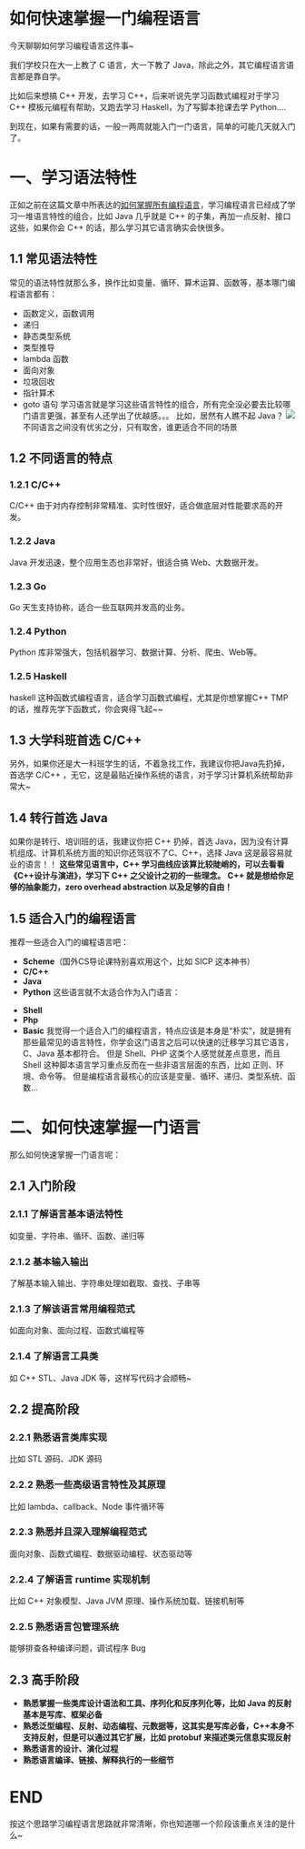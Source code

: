 # 如何快速掌握一门编程语言

今天聊聊如何学习编程语言这件事~

我们学校只在大一上教了 C 语言，大一下教了 Java，除此之外，其它编程语言语言都是靠自学。

比如后来想搞 C++ 开发，去学习 C++，后来听说先学习函数式编程对于学习 C++ 模板元编程有帮助，又跑去学习 Haskell，为了写脚本抢课去学 Python....

到现在，如果有需要的话，一般一两周就能入门一门语言，简单的可能几天就入门了。

# 一、学习语法特性
正如之前在这篇文章中所表达的[如何掌握所有编程语言](https://www.yuque.com/csguide/index/gn5cl1c650f33919)，学习编程语言已经成了学习一堆语言特性的组合，比如 Java 几乎就是 C++ 的子集，再加一点反射、接口这些，如果你会 C++ 的话，那么学习其它语言确实会快很多。
## 1.1 常见语法特性
常见的语法特性就那么多，换作比如变量、循环、算术运算、函数等，基本哪门编程语言都有：
- 函数定义，函数调用
- 递归
- 静态类型系统
- 类型推导
- lambda 函数
- 面向对象
- 垃圾回收
- 指针算术
- goto 语句
学习语言就是学习这些语言特性的组合，所有完全没必要去比较哪门语言更强，甚至有人还学出了优越感。。。
比如，居然有人瞧不起 Java？
![](https://cdn.how2cs.cn/gzh/008i3skNgy1gs0qu7n6dbj30ol0ktn04.jpg)
不同语言之间没有优劣之分，只有取舍，谁更适合不同的场景
## 1.2 不同语言的特点
### 1.2.1 C/C++
C/C++ 由于对内存控制非常精准、实时性很好，适合做底层对性能要求高的开发。
### 1.2.2 Java
Java 开发迅速，整个应用生态也非常好，很适合搞 Web、大数据开发。
### 1.2.3 Go
Go 天生支持协称，适合一些互联网并发高的业务。
### 1.2.4 Python
Python 库非常强大，包括机器学习、数据计算、分析、爬虫、Web等。
### 1.2.5 Haskell
haskell 这种函数式编程语言，适合学习函数式编程，尤其是你想掌握C++ TMP 的话，推荐先学下函数式，你会爽得飞起~~
## 1.3 大学科班首选 C/C++
另外，如果你还是大一科班学生的话，不着急找工作，我建议你把Java先扔掉，首选学 C/C++ ，无它，这是最贴近操作系统的语言，对于学习计算机系统帮助非常大~
## 1.4 转行首选 Java
如果你是转行、培训班的话，我建议你把 C++ 扔掉，首选 Java，因为没有计算机组成、计算机系统方面的知识你还驾驭不了C、C++，选择 Java 这是最容易就业的语言！！
**这些常见语言中，C++ 学习曲线应该算比较陡峭的，可以去看看《C++设计与演进》，学习下 C++ 之父设计之初的一些理念。**
**C++ 就是想给你足够的抽象能力，zero overhead abstraction 以及足够的自由！**
## 1.5 适合入门的编程语言
推荐一些适合入门的编程语言吧：
- **Scheme**（国外CS导论课特别喜欢用这个，比如 SICP 这本神书）
- **C/C++**
- **Java**
- **Python**
这些语言就不太适合作为入门语言：
* **Shell**
* **Php**
* **Basic**
我觉得一个适合入门的编程语言，特点应该是本身是“朴实”，就是拥有那些最常见的语言特性，你学会这门语言之后可以快速的迁移学习其它语言，C、Java 基本都符合。
但是 Shell、PHP 这类个人感觉就差点意思，而且 Shell 这种脚本语言学习重点反而在一些非语言层面的东西，比如 正则、环境、命令等。
但是编程语言最核心的应该是变量、循环、递归、类型系统、函数...
# 二、如何快速掌握一门语言
那么如何快速掌握一门语言呢：
## 2.1 入门阶段
### 2.1.1 了解语言基本语法特性
如变量、字符串、循环、函数、递归等
### 2.1.2 基本输入输出
了解基本输入输出、字符串处理如截取、查找、子串等
### 2.1.3 了解该语言常用编程范式
如面向对象、面向过程、函数式编程等
### 2.1.4 了解语言工具类
如 C++ STL、Java JDK 等，这样写代码才会顺畅~

## 2.2 提高阶段
### 2.2.1 熟悉语言类库实现
比如 STL 源码、JDK 源码
### 2.2.2 熟悉一些高级语言特性及其原理
比如 lambda、callback、Node 事件循环等
### 2.2.3 熟悉并且深入理解编程范式
面向对象、函数式编程、数据驱动编程、状态驱动等
### 2.2.4 了解语言 runtime 实现机制
比如 C++ 对象模型、Java JVM 原理、操作系统加载、链接机制等
### 2.2.5 熟悉语言包管理系统
能够排查各种编译问题，调试程序 Bug

## 2.3 高手阶段
* **熟悉掌握一些类库设计语法和工具、序列化和反序列化等，比如 Java 的反射基本是写库、框架必备**
* **熟悉泛型编程、反射、动态编程、元数据等，这其实是写库必备，C++本身不支持反射，但是可以通过其它扩展，比如 protobuf 来描述类元信息实现反射**
* **熟悉语言的设计、演化过程**
* **熟悉语言编译、链接、解释执行的一些细节**
# END
按这个思路学习编程语言思路就非常清晰，你也知道哪一个阶段该重点关注的是什么~